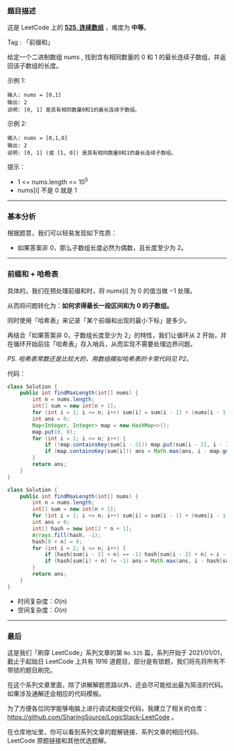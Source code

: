 ### 题目描述

这是 LeetCode 上的 **[525. 连续数组]()** ，难度为 **中等**。

Tag : 「前缀和」




给定一个二进制数组 nums , 找到含有相同数量的 0 和 1 的最长连续子数组，并返回该子数组的长度。

示例 1:
```
输入: nums = [0,1]
输出: 2
说明: [0, 1] 是具有相同数量0和1的最长连续子数组。
```
示例 2:
```
输入: nums = [0,1,0]
输出: 2
说明: [0, 1] (或 [1, 0]) 是具有相同数量0和1的最长连续子数组。
```

提示：
* 1 <= nums.length <= $10^5$
* nums[i] 不是 0 就是 1

---

### 基本分析

根据题意，我们可以轻易发现如下性质：

* 如果答案非 $0$，那么子数组长度必然为偶数，且长度至少为 $2$。

---

### 前缀和 + 哈希表

具体的，我们在预处理前缀和时，将 $nums[i]$ 为 $0$ 的值当做 $-1$ 处理。

从而将问题转化为：**如何求得最长一段区间和为 $0$ 的子数组。**

同时使用「哈希表」来记录「某个前缀和出现的最小下标」是多少。

再结合「如果答案非 $0$，子数组长度至少为 $2$」的特性，我们让循环从 $2$ 开始，并在循环开始前往「哈希表」存入哨兵，从而实现不需要处理边界问题。

*PS. 哈希表常数还是比较大的，用数组模拟哈希表的卡常代码见 P2。*

代码：
```Java []
class Solution {
    public int findMaxLength(int[] nums) {
        int n = nums.length;
        int[] sum = new int[n + 1];
        for (int i = 1; i <= n; i++) sum[i] = sum[i - 1] + (nums[i - 1] == 1 ? 1 : -1);
        int ans = 0;
        Map<Integer, Integer> map = new HashMap<>();
        map.put(0, 0);
        for (int i = 2; i <= n; i++) {
            if (!map.containsKey(sum[i - 2])) map.put(sum[i - 2], i - 2);
            if (map.containsKey(sum[i])) ans = Math.max(ans, i - map.get(sum[i]));
        }
        return ans;
    }
}
```
```Java []
class Solution {
    public int findMaxLength(int[] nums) {
        int n = nums.length;
        int[] sum = new int[n + 1];
        for (int i = 1; i <= n; i++) sum[i] = sum[i - 1] + (nums[i - 1] == 1 ? 1 : -1);
        int ans = 0;
        int[] hash = new int[2 * n + 1];
        Arrays.fill(hash, -1);
        hash[0 + n] = 0;
        for (int i = 2; i <= n; i++) {
            if (hash[sum[i - 2] + n] == -1) hash[sum[i - 2] + n] = i - 2;
            if (hash[sum[i] + n] != -1) ans = Math.max(ans, i - hash[sum[i] + n]);
        }
        return ans;
    }
}
```
* 时间复杂度：$O(n)$
* 空间复杂度：$O(n)$

---

### 最后

这是我们「刷穿 LeetCode」系列文章的第 `No.525` 篇，系列开始于 2021/01/01，截止于起始日 LeetCode 上共有 1916 道题目，部分是有锁题，我们将先将所有不带锁的题目刷完。

在这个系列文章里面，除了讲解解题思路以外，还会尽可能给出最为简洁的代码。如果涉及通解还会相应的代码模板。

为了方便各位同学能够电脑上进行调试和提交代码，我建立了相关的仓库：https://github.com/SharingSource/LogicStack-LeetCode 。

在仓库地址里，你可以看到系列文章的题解链接、系列文章的相应代码、LeetCode 原题链接和其他优选题解。

